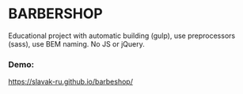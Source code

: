 # BARBERSHOP
Educational project with 
    automatic building (gulp), 
    use preprocessors (sass), 
    use BEM naming.
No JS or jQuery.

### Demo: 
https://slavak-ru.github.io/barbeshop/
